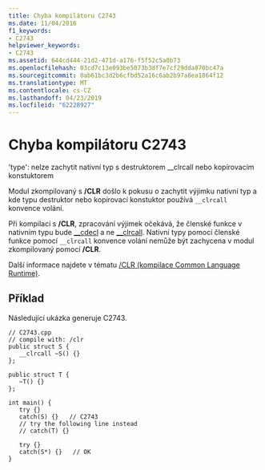 ```yaml
---
title: Chyba kompilátoru C2743
ms.date: 11/04/2016
f1_keywords:
- C2743
helpviewer_keywords:
- C2743
ms.assetid: 644cd444-21d2-471d-a176-f5f52c5a0b73
ms.openlocfilehash: 03cd7c13e093be5073b3df7e7cf29dda870bc47a
ms.sourcegitcommit: 0ab61bc3d2b6cfbd52a16c6ab2b97a8ea1864f12
ms.translationtype: MT
ms.contentlocale: cs-CZ
ms.lasthandoff: 04/23/2019
ms.locfileid: "62228927"
---
```

# <a name="compiler-error-c2743"></a>Chyba kompilátoru C2743

'type': nelze zachytit nativní typ s destruktorem __clrcall nebo kopírovacím konstuktorem

Modul zkompilovaný s **/CLR** došlo k pokusu o zachytit výjimku nativní typ a kde typu destruktor nebo kopírovací konstuktor používá `__clrcall` konvence volání.

Při kompilaci s **/CLR**, zpracování výjimek očekává, že členské funkce v nativním typu bude [__cdecl](../../cpp/cdecl.md) a ne [__clrcall](../../cpp/clrcall.md). Nativní typy pomocí členské funkce pomocí `__clrcall` konvence volání nemůže být zachycena v modul zkompilovaný pomocí **/CLR**.

Další informace najdete v tématu [/CLR (kompilace Common Language Runtime)](../../build/reference/clr-common-language-runtime-compilation.md).

## <a name="example"></a>Příklad

Následující ukázka generuje C2743.

```
// C2743.cpp
// compile with: /clr
public struct S {
   __clrcall ~S() {}
};

public struct T {
   ~T() {}
};

int main() {
   try {}
   catch(S) {}   // C2743
   // try the following line instead
   // catch(T) {}

   try {}
   catch(S*) {}   // OK
}
```